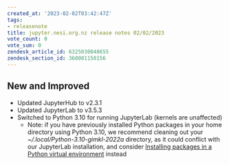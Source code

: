 ```yaml
---
created_at: '2023-02-02T03:42:47Z'
tags:
- releasenote
title: jupyter.nesi.org.nz release notes 02/02/2023
vote_count: 0
vote_sum: 0
zendesk_article_id: 6325030048655
zendesk_section_id: 360001150156
---
```


## New and Improved

-   Updated JupyterHub to v2.3.1
-   Updated JupyterLab to v3.5.3
-   Switched to Python 3.10 for running JupyterLab (kernels are
    unaffected)
    -   Note: if you have previously installed Python packages in your
        home directory using Python 3.10, we recommend cleaning out your
        *~/.local/Python-3.10-gimkl-2022a* directory, as it could
        conflict with our JupyterLab installation, and consider
        [Installing packages in a Python virtual
        environment](../../Scientific_Computing/Supported_Applications/Python.md#installing_packages_in_a_python_virtual_environment)
        instead